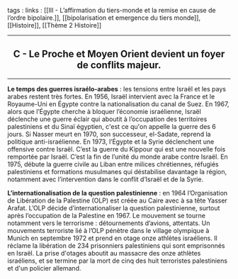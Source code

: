 tags : 
links : [[III - L’affirmation du tiers-monde et la remise en cause de l’ordre bipolaire.]], [[bipolarisation et emergence du tiers monde]], [[Histoire]], [[Thème 2 Histoire]]

****

<h2 style="text-align: center;"> C - Le Proche et Moyen Orient devient un foyer de conflits majeur. </h2>

****

**Le temps des guerres israélo-arabes** : les tensions entre Israël et les pays arabes restent très fortes. En 1956, Israël intervient avec la France et le Royaume-Uni en Égypte contre la nationalisation du canal de Suez. En 1967, alors que l’Égypte cherche à bloquer l’économie israélienne, Israël déclenche une guerre éclair qui aboutit à l’occupation des territoires palestiniens et du Sinaï égyptien, c'est ce qu'on appelle la guerre des 6 jours. Si Nasser meurt en 1970, son successeur, el-Sadate, reprend la politique anti-israélienne. En 1973, l’Égypte et la Syrie déclenchent une offensive contre Israël. C’est la guerre du Kippour qui est une nouvelle fois remportée par Israël. C’est la fin de l’unité du monde arabe contre Israël. En 1975, débute la guerre civile au Liban entre milices chrétiennes, réfugiés palestiniens et formations musulmanes qui déstabilise davantage la région, notamment avec l’intervention dans le conflit d’Israël et de la Syrie.

**L’internationalisation de la question palestinienne** : en 1964 l’Organisation de Libération de la Palestine (OLP) est créée au Caire avec à sa tête Yasser Arafat. L’OLP décide d’internationaliser la question palestinienne, surtout après l’occupation de la Palestine en 1967. Le mouvement se tourne notamment vers le terrorisme : détournements d’avions, attentats. Un mouvements terroriste lié à l’OLP pénètre dans le village olympique à Munich en septembre 1972 et prend en otage onze athlètes israéliens. Il réclame la libération de 234 prisonniers palestiniens qui sont emprisonnés en Israël. La prise d'otages aboutit au massacre des onze athlètes israéliens, et se termine par la mort de cinq des huit terroristes palestiniens et d'un policier allemand.